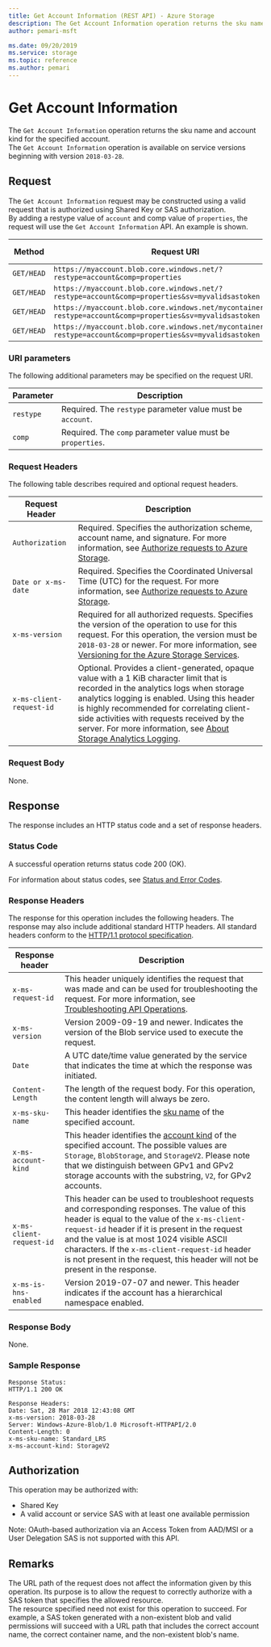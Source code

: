 ```yaml
---
title: Get Account Information (REST API) - Azure Storage
description: The Get Account Information operation returns the sku name, account kind, and whether a hierarchical namespace is enabled for the specified account.
author: pemari-msft

ms.date: 09/20/2019
ms.service: storage
ms.topic: reference
ms.author: pemari
---
```


# Get Account Information

The `Get Account Information` operation returns the sku name and account kind for the specified account.  
The `Get Account Information` operation is available on service versions beginning with version `2018-03-28`.
  
## Request  
 The `Get Account Information` request may be constructed using a valid request that is authorized using Shared Key or SAS authorization.  
 By adding a restype value of `account` and comp value of `properties`, the request will use the `Get Account Information` API. An example is shown.  
  
|Method|Request URI|HTTP Version|  
|------------|-----------------|------------------|  
|`GET/HEAD`|`https://myaccount.blob.core.windows.net/?restype=account&comp=properties`|HTTP/1.1|  
|`GET/HEAD`|`https://myaccount.blob.core.windows.net/?restype=account&comp=properties&sv=myvalidsastoken`|HTTP/1.1|  
|`GET/HEAD`|`https://myaccount.blob.core.windows.net/mycontainer/?restype=account&comp=properties&sv=myvalidsastoken`|HTTP/1.1|  
|`GET/HEAD`|`https://myaccount.blob.core.windows.net/mycontainer/myblob?restype=account&comp=properties&sv=myvalidsastoken`|HTTP/1.1|  
  
### URI parameters
  
 The following additional parameters may be specified on the request URI.  
  
|Parameter|Description|  
|---------------|-----------------|  
|`restype`|Required. The `restype` parameter value must be `account`.|  
|`comp`|Required. The `comp` parameter value must be `properties`.|  
  
### Request Headers  
 The following table describes required and optional request headers.  
  
|Request Header|Description|  
|--------------------|-----------------|  
|`Authorization`|Required. Specifies the authorization scheme, account name, and signature. For more information, see [Authorize requests to Azure Storage](authorize-requests-to-azure-storage.md).|  
|`Date or x-ms-date`|Required. Specifies the Coordinated Universal Time (UTC) for the request. For more information, see [Authorize requests to Azure Storage](authorize-requests-to-azure-storage.md).|  
|`x-ms-version`|Required for all authorized requests. Specifies the version of the operation to use for this request. For this operation, the version must be `2018-03-28` or newer. For more information, see [Versioning for the Azure Storage Services](Versioning-for-the-Azure-Storage-Services.md).|  
|`x-ms-client-request-id`|Optional. Provides a client-generated, opaque value with a 1 KiB character limit that is recorded in the analytics logs when storage analytics logging is enabled. Using this header is highly recommended for correlating client-side activities with requests received by the server. For more information, see [About Storage Analytics Logging](About-Storage-Analytics-Logging.md).|  

### Request Body  
 None.  
  
## Response  
 The response includes an HTTP status code and a set of response headers.  
  
### Status Code  
 A successful operation returns status code 200 (OK).  
  
 For information about status codes, see [Status and Error Codes](Status-and-Error-Codes2.md).  
  
### Response Headers  
 The response for this operation includes the following headers. The response may also include additional standard HTTP headers. All standard headers conform to the [HTTP/1.1 protocol specification](https://go.microsoft.com/fwlink/?linkid=150478).  
  
|Response header|Description|  
|---------------------|-----------------|  
|`x-ms-request-id`|This header uniquely identifies the request that was made and can be used for troubleshooting the request. For more information, see [Troubleshooting API Operations](Troubleshooting-API-Operations.md).|  
|`x-ms-version`|Version 2009-09-19 and newer. Indicates the version of the Blob service used to execute the request.|  
|`Date`|A UTC date/time value generated by the service that indicates the time at which the response was initiated.|  
|`Content-Length`| The length of the request body. For this operation, the content length will always be zero.|  
|`x-ms-sku-name`|This header identifies the [sku name](../storagerp/SRP_SKU_Types.md) of the specified account.|  
|`x-ms-account-kind`|This header identifies the [account kind](../storagerp/SRP_SKU_Types.md) of the specified account. The possible values are `Storage`, `BlobStorage`, and `StorageV2`. Please note that we distinguish between GPv1 and GPv2 storage accounts with the substring, `V2`, for GPv2 accounts.|  
|`x-ms-client-request-id`|This header can be used to troubleshoot requests and corresponding responses. The value of this header is equal to the value of the `x-ms-client-request-id` header if it is present in the request and the value is at most 1024 visible ASCII characters. If the `x-ms-client-request-id` header is not present in the request, this header will not be present in the response.|  
|`x-ms-is-hns-enabled`|Version 2019-07-07 and newer. This header indicates if the account has a hierarchical namespace enabled.|  

### Response Body  
 None.  
  
### Sample Response  
  
```  
Response Status:  
HTTP/1.1 200 OK  
  
Response Headers:  
Date: Sat, 28 Mar 2018 12:43:08 GMT  
x-ms-version: 2018-03-28  
Server: Windows-Azure-Blob/1.0 Microsoft-HTTPAPI/2.0  
Content-Length: 0  
x-ms-sku-name: Standard_LRS  
x-ms-account-kind: StorageV2  
```  
  
## Authorization  
 This operation may be authorized with:
 - Shared Key
 - A valid account or service SAS with at least one available permission

 Note: OAuth-based authorization via an Access Token from AAD/MSI or a User Delegation SAS is not supported with this API.
  
## Remarks  
 The URL path of the request does not affect the information given by this operation. Its purpose is to allow the request to correctly authorize with a SAS token that specifies the allowed resource.  
 The resource specified need not exist for this operation to succeed. For example, a SAS token generated with a non-existent blob and valid permissions will succeed with a URL path that includes the correct account name, the correct container name, and the non-existent blob's name.  
